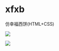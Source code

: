 # xfxb
仿幸福西饼(HTML+CSS)

![](https://github.com/xiangxiongfly/xfxb/blob/main/%E9%A6%96%E9%A1%B5.jpeg)


![](https://raw.githubusercontent.com/xiangxiongfly/xfxb/main/%E8%AF%A6%E6%83%85.jpeg)
